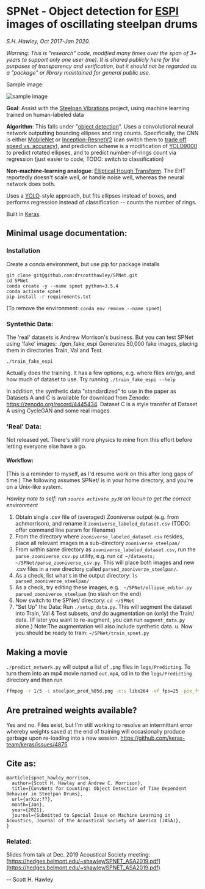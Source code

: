 # SPNet - Object detection for [ESPI](https://en.wikipedia.org/wiki/Electronic_speckle_pattern_interferometry)  images of oscillating steelpan drums

_S.H. Hawley, Oct 2017-Jan 2020._

_Warning: This is "research" code, modified many times over the span of 3+ years to support only one user (me). It is shared publicly here for the purposes of transparency and verification,  but it should not be regarded as a "package" or library maintained for general public use._



Sample image:

![sample image](http://hedges.belmont.edu/~shawley/steelpan/steelpan_pred_00002.png)

**Goal**: Assist with the [Steelpan Vibrations](https://www.zooniverse.org/projects/achmorrison/steelpan-vibrations) project, using machine learning trained on human-labeled data

**Algorithm**: This falls under "[object detection](https://en.wikipedia.org/wiki/Object_detection)". Uses a convolutional neural network outputting bounding ellipses and ring counts. Specificially, the CNN is either [MobileNet](https://arxiv.org/abs/1704.04861) or <a href="">Inception-ResnetV2</a> (can switch them to [trade off speed vs. accuracy](http://openaccess.thecvf.com/content_cvpr_2017/papers/Huang_SpeedAccuracy_Trade-Offs_for_CVPR_2017_paper.pdf)), and prediction scheme is a modification of [YOLO9000](https://arxiv.org/abs/1612.08242) to predict rotated ellipses, and to predict number-of-rings count via regression (just easier to code; TODO: switch to classification)

**Non-machine-learning analogue**: [Elliptical Hough Transform](http://scikit-image.org/docs/dev/auto_examples/edges/plot_circular_elliptical_hough_transform.html). The EHT reportedly doesn't scale well, or handle noise well, whereas the neural network does both.


Uses a [YOLO](https://pjreddie.com/darknet/yolo/)-style approach, but fits ellipses instead of boxes, and performs regression instead of classification -- counts the number of rings.

Built in [Keras](https://keras.io/).



## Minimal usage documentation:

### Installation
Create a conda environment, but use pip for package installs
```
git clone git@github.com:drscotthawley/SPNet.git
cd SPNet
conda create -y --name spnet python=3.5.4
conda activate spnet
pip install -r requirements.txt
```
(To remove the environment: `conda env remove --name spnet`)

### Syntethic Data:
The 'real' datasets is Andrew Morrison's business. But you can test SPNet using 'fake' images:
    ./gen_fake_espi
Generates 50,000 fake images, placing them in directories Train, Val and Test.


    ./train_fake_espi
Actually does the training.  It has a few options, e.g. where files are/go, and 
how much of dataset to use.  Try running `./train_fake_espi --help`

In addition, the synthetic data "standardized" to use in the paper as Datasets A and C 
is available for download from Zenodo: https://zenodo.org/record/4445434. Dataset C 
is a style transfer of Dataset A using CycleGAN and some real images. 



### 'Real' Data:
Not released yet.  There's still more physics to mine from this effort before letting everyone else have a go. 


#### Workflow:
(This is a reminder to myself, as I'd resume work on this after long gaps of time.)
The following assumes SPNet/ is in your home directory, and you're on a Unix-like system.

*Hawley note to self: run `source activate py36` on lecun to get the correct environment*

1. Obtain single .csv file of (averaged) Zooniverse output (e.g. from achmorrison), and rename it `zooniverse_labeled_dataset.csv` (TODO: offer command line param for filename)
2. From the directory where `zooniverse_labeled_dataset.csv` resides, place all relevant images in a sub-directory `zooniverse_steelpan/`
3. From within same directory as `zooniverse_labeled_dataset.csv`, run the `parse_zooniverse_csv.py` utility, e.g. run `cd ~/datasets; ~/SPNet/parse_zooniverse_csv.py`.   This will place both images and new .csv files in a new directory called  `parsed_zooniverze_steelpan/`.  
4. As a check, list what's in the output directory: `ls parsed_zooniverze_steelpan/`
5. As a check, try editing these images, e.g. ` ~/SPNet/ellipse_editor.py parsed_zooniverze_steelpan`  (no slash on the end)
6. Now switch to the SPNet/ directory: `cd ~/SPNet`
7. "Set Up" the Data: Run `./setup_data.py`.  This will segment the dataset into Train, Val & Test subsets,
*and* do augmentation on (only) the Train/ data.  (If later you want to re-augment, you can run `augment_data.py` alone.)   Note:The augmentation will also include synthetic data.
u. Now you should be ready to train: ` ~/SPNet/train_spnet.py `

## Making a movie
`./predict_network.py` will output a list of `.png` files in `logs/Predicting`.  To turn them into an mp4 movie named `out.mp4`, cd in to the `logs/Predicting` directory and then run

```bash
ffmpeg -r 1/5 -i steelpan_pred_%05d.png -c:v libx264 -vf fps=25 -pix_fmt yuv420p out.mp4
```

## Are pretrained weights available?
Yes and no. Files exist, but I'm still working to resolve an intermittant error whereby weights saved at the end of training will occasionally produce garbage upon re-loading into a new session. https://github.com/keras-team/keras/issues/4875.


## Cite as:
```
@article{spnet_hawley_morrison,
  author={Scott H. Hawley and Andrew C. Morrison},
  title={ConvNets for Counting: Object Detection of Time Dependent Behavior in Steelpan Drums},
  url={arXiv:??},
  month={Jan},
  year={2021},
  journal={Submitted to Special Issue on Machine Learning in Acoustics, Journal of the Acoustical Society of America (JASA)},
}
```

### Related:
Slides from talk at Dec. 2019 Acoustical Society meeting: [https://hedges.belmont.edu/~shawley/SPNET_ASA2019.pdf](https://hedges.belmont.edu/~shawley/SPNET_ASA2019.pdf)

--
Scott H. Hawley
